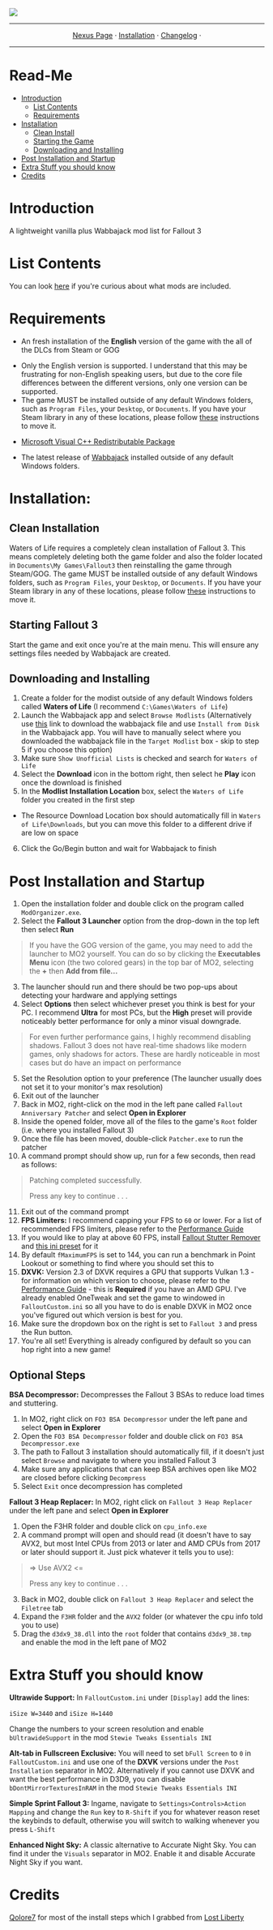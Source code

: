 <img src= "https://raw.githubusercontent.com/zpok3/Waters-of-Life/main/logo.jpeg" target="_blank"></a>

---

<p align="center">
  <a href="https://www.nexusmods.com/fallout3/mods/26081">Nexus Page</a> ·
  <a href="README.md">Installation</a> ·
   <a href="changelog.md">Changelog</a> ·

   ---
# Read-Me
- [Introduction](#introduction)
  - [List Contents](#list-contents)
  - [Requirements](#requirements)
- [Installation](#installation)
    - [Clean Install](#clean-installation)
    - [Starting the Game](#starting-fallout-3)
    - [Downloading and Installing](#downloading-and-installing)
- [Post Installation and Startup](#post-installation-and-startup)
- [Extra Stuff you should know](#Extra-Stuff-you-should-know)
- [Credits](#credits)

# Introduction
A lightweight vanilla plus Wabbajack mod list for Fallout 3

# List Contents
You can look [here](https://loadorderlibrary.com/lists/waters-of-life) if you're curious about what mods are included.

  # Requirements
  - An fresh installation of the **English** version of the game with the all of the DLCs from Steam or GOG
  * Only the English version is supported. I understand that this may be frustrating for non-English speaking users, but due to the core file differences between the different versions, only one version can be supported. 
  * The game MUST be installed outside of any default Windows folders, such as `Program Files`, your `Desktop`, or `Documents`. If you have your Steam library in any of these locations, please follow [these](https://github.com/LostDragonist/steam-library-setup-tool/wiki/Usage-Guide) instructions to move it.

- [Microsoft Visual C++ Redistributable Package](https://www.techpowerup.com/download/visual-c-redistributable-runtime-package-all-in-one/)

- The latest release of [Wabbajack](https://github.com/wabbajack-tools/wabbajack/releases) installed outside of any default Windows folders.

# Installation:

## Clean Installation
Waters of Life requires a completely clean installation of Fallout 3. This means completely deleting both the game folder and also the folder located in `Documents\My Games\Fallout3` then reinstalling the game through Steam/GOG. The game MUST be installed outside of any default Windows folders, such as `Program Files`, your `Desktop`, or `Documents`. If you have your Steam library in any of these locations, please follow [these](https://github.com/LostDragonist/steam-library-setup-tool/wiki/Usage-Guide) instructions to move it.

## Starting Fallout 3
Start the game and exit once you're at the main menu. This will ensure any settings files needed by Wabbajack are created.

## Downloading and Installing

1. Create a folder for the modist outside of any default Windows folders called **Waters of Life** (I recommend `C:\Games\Waters of Life`) 
2. Launch the Wabbajack app and select `Browse Modlists` (Alternatively use [this](https://github.com/zpok3/Waters-of-Life/releases/download/v.1.0.0/Waters.of.Life.wabbajack) link to download the wabbajack file and use `Install from Disk` in the Wabbajack app. You will have to manually select where you downloaded the wabbajack file in the `Target Modlist` box - skip to step 5 if you choose this option)
3. Make sure `Show Unofficial Lists` is checked and search for `Waters of Life`
4. Select the **Download** icon in the bottom right, then select he **Play** icon once the download is finished
5. In the **Modlist Installation Location** box, select the `Waters of Life` folder you created in the first step
  * The Resource Download Location box should automatically fill in `Waters of Life\Downloads`, but you can move this folder to a different drive if are low on space
6. Click the Go/Begin button and wait for Wabbajack to finish

# Post Installation and Startup

1. Open the installation folder and double click on the program called `ModOrganizer.exe`.
2. Select the **Fallout 3 Launcher** option from the drop-down in the top left then select **Run**
  > If you have the GOG version of the game, you may need to add the launcher to MO2 yourself. You can do so by clicking the **Executables Menu** icon (the two colored gears) in the top bar of MO2, selecting the **+** then **Add from file...**
3. The launcher should run and there should be two pop-ups about detecting your hardware and applying settings
4. Select **Options** then select whichever preset you think is best for your PC. I recommend **Ultra** for most PCs, but the **High** preset will provide noticeably better performance for only a minor visual downgrade.
  > For even further performance gains, I highly recommend disabling shadows. Fallout 3 does not have real-time shadows like modern games, only shadows for actors. These are hardly noticeable in most cases but do have an    impact on performance
5. Set the Resolution option to your preference (The launcher usually does not set it to your monitor's max resolution)
6. Exit out of the launcher
7. Back in MO2, right-click on the mod in the left pane called `Fallout Anniversary Patcher` and select **Open in Explorer**
8. Inside the opened folder, move all of the files to the game's `Root` folder (i.e. where you installed Fallout 3)
9. Once the file has been moved, double-click `Patcher.exe` to run the patcher 
10. A command prompt should show up, run for a few seconds, then read as follows:

>Patching completed successfully.
>
>Press any key to continue . . .

11. Exit out of the command prompt
12. **FPS Limiters:** I recommend capping your FPS to `60` or lower. For a list of recommended FPS limiters, please refer to the [Performance Guide](https://performance.moddinglinked.com/falloutnv.html#RecommendedLimiters)
13. If you would like to play at above 60 FPS, install [Fallout Stutter Remover](https://www.nexusmods.com/fallout3/mods/8886) and [this ini preset](https://github.com/zpok3/Waters-of-Life/releases/download/v.1.0/fsr.high.fps.preset.7z) for it
14. By default `fMaximumFPS` is set to 144, you can run a benchmark in Point Lookout or something to find where you should set this to
15. **DXVK:** Version 2.3 of DXVK requires a GPU that supports Vulkan 1.3 - for information on which version to choose, please refer to the [Performance Guide](https://performance.moddinglinked.com/falloutnv.html#DXVK) - this is **Required** if you have an AMD GPU. I've already enabled OneTweak and set the game to windowed in `FalloutCustom.ini` so all you have to do is enable DXVK in MO2 once you've figured out which version is best for you.
16. Make sure the dropdown box on the right is set to `Fallout 3` and press the Run button.
17. You're all set! Everything is already configured by default so you can hop right into a new game!

## Optional Steps

**BSA Decompressor:** Decompresses the Fallout 3 BSAs to reduce load times and stuttering.
1. In MO2, right click on `FO3 BSA Decompressor` under the left pane and select **Open in Explorer**
2. Open the `FO3 BSA Decompressor` folder and double click on `FO3 BSA Decompressor.exe`
3. The path to Fallout 3 installation should automatically fill, if it doesn't just select `Browse` and navigate to where you installed Fallout 3
4. Make sure any applications that can keep BSA archives open like MO2 are closed before clicking `Decompress`
5. Select `Exit` once decompression has completed

**Fallout 3 Heap Replacer:** In MO2, right click on `Fallout 3 Heap Replacer` under the left pane and select **Open in Explorer**
1. Open the F3HR folder and double click on `cpu_info.exe`
2. A command prompt will open and should read (it doesn't have to say AVX2, but most Intel CPUs from 2013 or later and AMD CPUs from 2017 or later should support it. Just pick whatever it tells you to use):

>=> Use AVX2 <=
>
>Press any key to continue . . .

3. Back in MO2, double click on `Fallout 3 Heap Replacer` and select the `Filetree` tab
4. Expand the `F3HR` folder and the `AVX2` folder (or whatever the cpu info told you to use)
5. Drag the `d3dx9_38.dll` into the `root` folder that contains `d3dx9_38.tmp` and enable the mod in the left pane of MO2

# Extra Stuff you should know
**Ultrawide Support:** In `FalloutCustom.ini` under `[Display]` add the lines:

`iSize W=3440` and `iSize H=1440`

Change the numbers to your screen resolution and enable `bUltrawideSupport` in the mod `Stewie Tweaks Essentials INI`

**Alt-tab in Fullscreen Exclusive:** You will need to set `bFull Screen` to `0` in `FalloutCustom.ini` and use one of the **DXVK** versions under the `Post Installation` separator in MO2. Alternatively if you cannot use DXVK and want the best performance in D3D9, you can disable `bDontMirrorTexturesInRAM` in the mod `Stewie Tweaks Essentials INI`

**Simple Sprint Fallout 3:** Ingame, navigate to `Settings>Controls>Action Mapping` and change the `Run` key to `R-Shift` if you for whatever reason reset the keybinds to default, otherwise you will switch to walking whenever you press `L-Shift`

**Enhanced Night Sky:** A classic alternative to Accurate Night Sky. You can find it under the `Visuals` separator in MO2. Enable it and disable Accurate Night Sky if you want.

# Credits
[Qolore7](https://github.com/Qolore7) for most of the install steps which I grabbed from [Lost Liberty](https://github.com/Qolore7/lost-liberty/tree/main)
